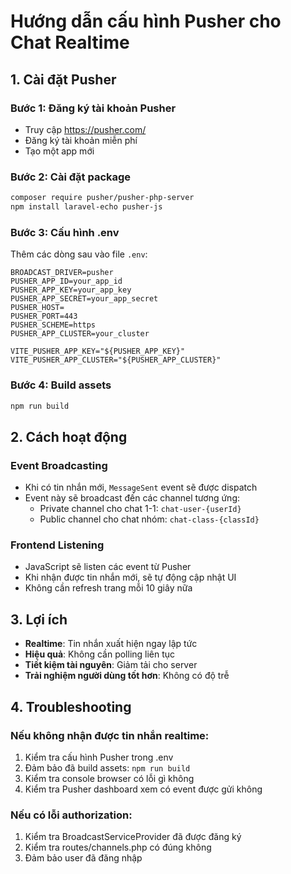 # Hướng dẫn cấu hình Pusher cho Chat Realtime

## 1. Cài đặt Pusher

### Bước 1: Đăng ký tài khoản Pusher

-   Truy cập https://pusher.com/
-   Đăng ký tài khoản miễn phí
-   Tạo một app mới

### Bước 2: Cài đặt package

```bash
composer require pusher/pusher-php-server
npm install laravel-echo pusher-js
```

### Bước 3: Cấu hình .env

Thêm các dòng sau vào file `.env`:

```env
BROADCAST_DRIVER=pusher
PUSHER_APP_ID=your_app_id
PUSHER_APP_KEY=your_app_key
PUSHER_APP_SECRET=your_app_secret
PUSHER_HOST=
PUSHER_PORT=443
PUSHER_SCHEME=https
PUSHER_APP_CLUSTER=your_cluster

VITE_PUSHER_APP_KEY="${PUSHER_APP_KEY}"
VITE_PUSHER_APP_CLUSTER="${PUSHER_APP_CLUSTER}"
```

### Bước 4: Build assets

```bash
npm run build
```

## 2. Cách hoạt động

### Event Broadcasting

-   Khi có tin nhắn mới, `MessageSent` event sẽ được dispatch
-   Event này sẽ broadcast đến các channel tương ứng:
    -   Private channel cho chat 1-1: `chat-user-{userId}`
    -   Public channel cho chat nhóm: `chat-class-{classId}`

### Frontend Listening

-   JavaScript sẽ listen các event từ Pusher
-   Khi nhận được tin nhắn mới, sẽ tự động cập nhật UI
-   Không cần refresh trang mỗi 10 giây nữa

## 3. Lợi ích

-   **Realtime**: Tin nhắn xuất hiện ngay lập tức
-   **Hiệu quả**: Không cần polling liên tục
-   **Tiết kiệm tài nguyên**: Giảm tải cho server
-   **Trải nghiệm người dùng tốt hơn**: Không có độ trễ

## 4. Troubleshooting

### Nếu không nhận được tin nhắn realtime:

1. Kiểm tra cấu hình Pusher trong .env
2. Đảm bảo đã build assets: `npm run build`
3. Kiểm tra console browser có lỗi gì không
4. Kiểm tra Pusher dashboard xem có event được gửi không

### Nếu có lỗi authorization:

1. Kiểm tra BroadcastServiceProvider đã được đăng ký
2. Kiểm tra routes/channels.php có đúng không
3. Đảm bảo user đã đăng nhập
